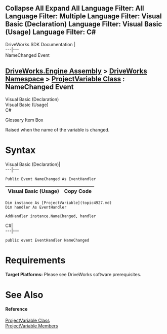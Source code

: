 Collapse All Expand All Language Filter: All  Language Filter: Multiple  Language Filter: Visual Basic (Declaration) Language Filter: Visual Basic (Usage) Language Filter: C#  
---  
DriveWorks SDK Documentation  |   
---|---  
NameChanged Event   
  
[DriveWorks.Engine Assembly](topic2156.md) > [DriveWorks Namespace](topic2159.md) > [ProjectVariable Class](topic4927.md) : NameChanged Event  
---  
  
Visual Basic (Declaration)    
Visual Basic (Usage)    
C# 

Glossary Item Box

Raised when the name of the variable is changed. 

# Syntax

Visual Basic (Declaration)|   
---|---  
      
    
    Public Event NameChanged As EventHandler  
  
Visual Basic (Usage)| Copy Code  
---|---  
      
    
    Dim instance As [ProjectVariable](topic4927.md)
    Dim handler As EventHandler
     
    AddHandler instance.NameChanged, handler  
  
C#|   
---|---  
      
    
    public event EventHandler NameChanged  
  
# Requirements

**Target Platforms:** Please see DriveWorks software prerequisites.

# See Also

#### Reference

[ProjectVariable Class](topic4927.md)   
[ProjectVariable Members](topic4928.md)



